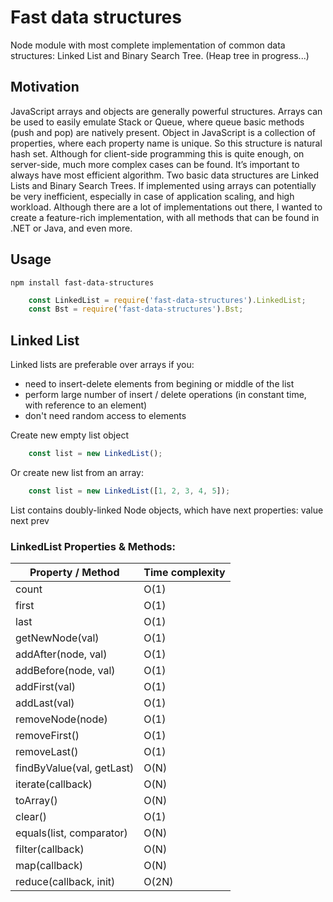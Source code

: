 Fast data structures
====================
Node module with most complete implementation of common data structures: Linked List and Binary Search Tree. (Heap tree in progress...)

Motivation
----------
JavaScript arrays and objects are generally powerful structures. Arrays can be used to easily emulate Stack or Queue, where queue basic methods (push and pop) are natively present. Object in JavaScript is a collection of properties, where each property name is unique. So this structure is natural hash set. Although for client-side programming this is quite enough, on server-side, much more complex cases can be found. It’s important to always have most efficient algorithm. Two basic data structures are Linked Lists and Binary Search Trees. If implemented using arrays can potentially be very inefficient, especially in case of application scaling, and high workload. Although there are a lot of implementations out there, I wanted to create a feature-rich implementation, with all methods that can be found in .NET or Java, and even more.

Usage
-----
    npm install fast-data-structures

```js
    const LinkedList = require('fast-data-structures').LinkedList;
    const Bst = require('fast-data-structures').Bst;
```

Linked List
-----------

Linked lists are preferable over arrays if you:
- need to insert-delete elements from begining or middle of the list
- perform large number of insert / delete operations (in constant time, with reference to an element)
- don't need random access to elements

Create new empty list object
```js
    const list = new LinkedList();
```

Or create new list from an array:
```js
    const list = new LinkedList([1, 2, 3, 4, 5]);
```

List contains doubly-linked Node objects, which have next properties:
    value
    next
    prev

### LinkedList Properties & Methods:

Property / Method        | Time complexity
------------------------ | ----
count                     | O(1)
first                     | O(1)
last                      | O(1)
getNewNode(val)           | O(1)
addAfter(node, val)       | O(1)
addBefore(node, val)      | O(1)
addFirst(val)             | O(1)
addLast(val)              | O(1)
removeNode(node)          | O(1)
removeFirst()             | O(1)
removeLast()              | O(1)
findByValue(val, getLast) | O(N)
iterate(callback)         | O(N)
toArray()                 | O(N)
clear()                   | O(1)
equals(list, comparator)  | O(N)
filter(callback)          | O(N)
map(callback)             | O(N)
reduce(callback, init)    | O(2N)


